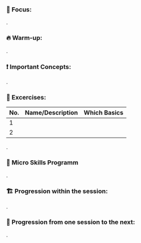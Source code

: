 ### 🔎 Focus:

.

### 🔥 Warm-up:

.

### ❗ Important Concepts:

.

### 💪 Excercises:

| No. | Name/Description | Which Basics |
|-----|------------------|--------------|
| 1 |  |  |
| 2 |  |  |

.

### 🤏 Micro Skills Programm

.

### 🏗️ Progression within the session:

.

### 🌱 Progression from one session to the next:

.